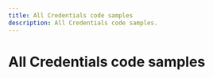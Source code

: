```yaml
---
title: All Credentials code samples
description: All Credentials code samples.
---
```


# All Credentials code samples
